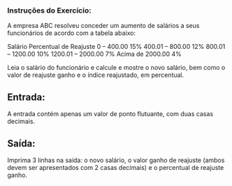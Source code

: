 ### Instruções do Exercício:
A empresa ABC resolveu conceder um aumento de salários a seus funcionários de acordo com a tabela abaixo:

Salário	Percentual de Reajuste
0 – 400.00               15%
400.01 – 800.00	         12%
800.01 – 1200.00         10%
1200.01 – 2000.00	     7%
Acima de 2000.00	     4%

Leia o salário do funcionário e calcule e mostre o novo salário, bem como o valor de reajuste ganho e o índice reajustado, em percentual.

## Entrada:
A entrada contém apenas um valor de ponto flutuante, com duas casas decimais.

## Saída:
Imprima 3 linhas na saída: o novo salário, o valor ganho de reajuste (ambos devem ser apresentados com 2 casas decimais) e o percentual de reajuste ganho.